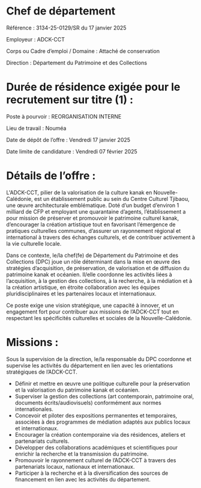 # Chef de département

Référence : 3134-25-0129/SR du 17 janvier 2025

Employeur : ADCK-CCT

Corps ou Cadre d’emploi / Domaine : Attaché de conservation

Direction : Département du Patrimoine et des Collections

# Durée de résidence exigée pour le recrutement sur titre (1) :

Poste à pourvoir : REORGANISATION INTERNE

Lieu de travail : Nouméa

Date de dépôt de l’offre : Vendredi 17 janvier 2025

Date limite de candidature : Vendredi 07 février 2025

# Détails de l’offre :

L'ADCK-CCT, pilier de la valorisation de la culture kanak en Nouvelle-Calédonie, est un établissement public au sein du Centre Culturel Tjibaou, une œuvre architecturale emblématique. Doté d’un budget d’environ 1 milliard de CFP et employant une quarantaine d’agents, l’établissement a pour mission de préserver et promouvoir le patrimoine culturel kanak, d’encourager la création artistique tout en favorisant l’émergence de pratiques culturelles communes, d’assurer un rayonnement régional et international à travers des échanges culturels, et de contribuer activement à la vie culturelle locale.

Dans ce contexte, le/la chef(fe) de Département du Patrimoine et des Collections (DPC) joue un rôle déterminant dans la mise en œuvre des stratégies d’acquisition, de préservation, de valorisation et de diffusion du patrimoine kanak et océanien. Il/elle coordonne les activités liées à l’acquisition, à la gestion des collections, à la recherche, à la médiation et à la création artistique, en étroite collaboration avec les équipes pluridisciplinaires et les partenaires locaux et internationaux.

Ce poste exige une vision stratégique, une capacité à innover, et un engagement fort pour contribuer aux missions de l’ADCK-CCT tout en respectant les spécificités culturelles et sociales de la Nouvelle-Calédonie.

# Missions :

Sous la supervision de la direction, le/la responsable du DPC coordonne et supervise les activités du département en lien avec les orientations stratégiques de l’ADCK-CCT.

- Définir et mettre en œuvre une politique culturelle pour la préservation et la valorisation du patrimoine kanak et océanien.
- Superviser la gestion des collections (art contemporain, patrimoine oral, documents écrits/audiovisuels) conformément aux normes internationales.
- Concevoir et piloter des expositions permanentes et temporaires, associées à des programmes de médiation adaptés aux publics locaux et internationaux.
- Encourager la création contemporaine via des résidences, ateliers et partenariats culturels.
- Développer des collaborations académiques et scientifiques pour enrichir la recherche et la transmission du patrimoine.
- Promouvoir le rayonnement culturel de l’ADCK-CCT à travers des partenariats locaux, nationaux et internationaux.
- Participer à la recherche et à la diversification des sources de financement en lien avec les activités du département.